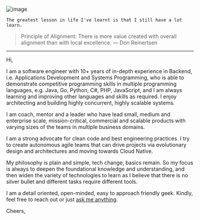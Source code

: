 
![image](https://user-images.githubusercontent.com/414141/106736521-a7409d80-663d-11eb-8511-f81d23ec366d.png)

`The greatest lesson in life I've learnt is that I still have a lot learn.`

> Principle of Alignment: There is more value created with overall alignment than with local excellence. — Don Reinertsen

---

Hi,

I am a software engineer with 10+ years of in-depth experience in Backend, i.e. Applications Development and Systems Programming, who is able to demonstrate competitive programming skills in multiple programming languages, e.g. Java, Go, Python, C#, PHP, JavaScript, and I am always learning and improving other languages and skills as required.  I enjoy architecting and building highly concurrent, highly scalable systems.

I am coach, mentor and a leader who have lead small, medium  and enterprise scale, mission-critical, commercial and scalable products with varying sizes of the teams in multiple business domains. 

I am a strong advocate for clean code and best engineering practices. I try to create autonomous agile teams that can drive projects via evolutionary design and architectures and moving towards Cloud Native.

My philosophy is plain and simple, tech change, basics remain. So my focus is always to deepen the foundational knowledge and understanding, and then widen the variety of technologies to learn as I believe that there is no silver bullet and different tasks require different tools.

I am a detail oriented, open-minded, easy to approach friendly geek. Kindly, feel free to reach out or just [ask me anything](https://github.com/codeanit/ama).

Cheers, 
